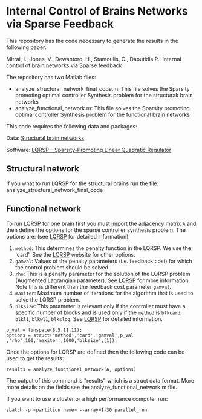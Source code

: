 # Internal Control of Brains Networks via Sparse Feedback

This repository has the code necessary to generate the results in the following paper:

Mitrai, I., Jones, V., Dewantoro, H., Stamoulis, C., Daoutidis P., Internal control of brain networks via Sparse feedback

The repository has two Matlab files:

 - analyze_structural_network_final_code.m: This file solves the Sparsity promoting optimal controller Synthesis problem for the structurak brain networks
 - analyze_functional_network.m: This file solves the Sparsity promoting optimal controller Synthesis problem for the functional brain networks


This code requires the following data and packages:

Data: [Structural brain networks](https://complexsystemsupenn.com/s/NCTfMRI30SubScale60_ROI_volcorrected.mat) 

Software: [LQRSP – Sparsity-Promoting Linear Quadratic Regulator](http://www.ece.umn.edu/users/mihailo/software/lqrsp/)

## Structural network
If you wnat to run LQRSP for the structural brains run the file: analyze_structural_network_final_code

## Functional network
To run LQRSP for one brain first you must import the adjacency matrix `A` and then define the options for the sparse controller synthesis problem. The options are: (see [LQRSP](http://www.ece.umn.edu/users/mihailo/software/lqrsp/) for detailed information)
1. `method`: This determines the penalty function in the LQRSP. We use the 'card'. See the [LQRSP](http://www.ece.umn.edu/users/mihailo/software/lqrsp/) website for other options.
2. `gamval`: Values of the penalty parameters (i.e. feedback cost) for which the control problem should be solved.
3. `rho`: This is a penalty parameter for the solution of the LQRSP problem (Augmented Lagrangian parameter). See [LQRSP](http://www.ece.umn.edu/users/mihailo/software/lqrsp/) for more information. Note this is different than the feedback cost parameter `gamval`.
4. `maxiter`: Maximum number of iterations for the algorithm that is used to solve the LQRSP problem.
5. `blksize`: This parameter is relevant only if the controller must have a specific number of blocks and is used only if the `method` is `blkcard`, `blkl1`, `blkwl1`, `blkslog`. See [LQRSP](http://www.ece.umn.edu/users/mihailo/software/lqrsp/) for detailed information.
```
p_val = linspace(8.5,11,11);
options = struct('method','card','gamval',p_val ,'rho',100,'maxiter',1000,'blksize',[1]);
```
Once the options for LQRSP are defined then the following code can be used to get the results:
```
results = analyze_functional_network(A, options)
```
The output of this command is "results" which is a struct data format. More more details on the fields see the analyze_functional_network.m file.

If you want to use a cluster or a high performance computer run:
```
sbatch -p <partition name> --array=1-30 parallel_run
```

